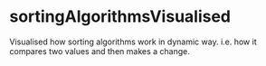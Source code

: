 # sortingAlgorithmsVisualised
Visualised how sorting algorithms work in dynamic way. i.e. how it compares two values and then makes a change.
